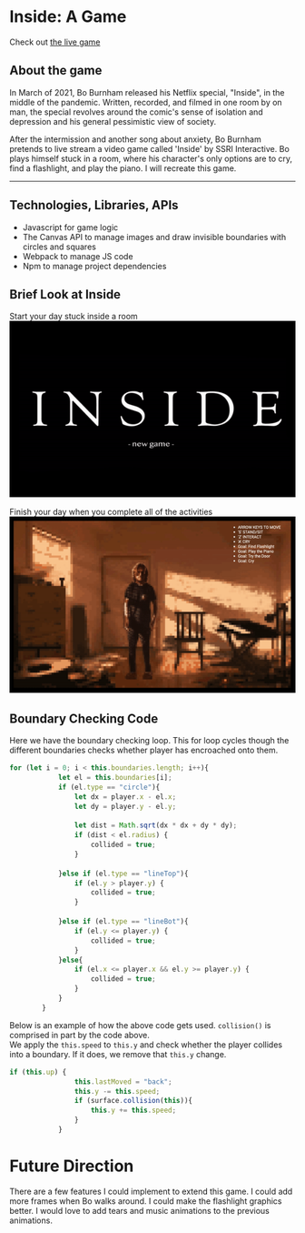 # Inside: A Game
Check out [the live game](http://mullaney.xyz/InsideAGame/)
## About the game
In March of 2021, Bo Burnham released his Netflix 
special, "Inside", in the middle of the pandemic. 
Written, recorded, and filmed in one room by on man, 
the special revolves around the comic's sense of isolation 
and depression and his general pessimistic view of society.

After the intermission and another song about anxiety,
Bo Burnham pretends to live stream a video game called 
'Inside' by SSRI Interactive. Bo plays himself stuck in
a room, where his character's only options are to cry,
find a flashlight, and play the piano. I will recreate
this game. 

---

## Technologies, Libraries, APIs
- Javascript for game logic
- The Canvas API to manage images and draw invisible boundaries with circles and squares
- Webpack to manage JS code
- Npm to manage project dependencies 

## Brief Look at Inside
Start your day stuck inside a room     
![Inside: A Game at a glance](/src/assets/ezgif-7-a4eaefffe1ab.gif)


Finish your day when you complete all of the activities    
![Inside: A Game at a glance](/src/assets/ezgif-6-9ee97d54bd88.gif)

## Boundary Checking Code
Here we have the boundary checking loop. This for loop cycles though the different boundaries checks whether player has encroached onto them.
```jsx
for (let i = 0; i < this.boundaries.length; i++){
            let el = this.boundaries[i];
            if (el.type == "circle"){
                let dx = player.x - el.x;
                let dy = player.y - el.y;
                
                let dist = Math.sqrt(dx * dx + dy * dy);
                if (dist < el.radius) {
                    collided = true;
                }

            }else if (el.type == "lineTop"){
                if (el.y > player.y) {
                    collided = true;
                }

            }else if (el.type == "lineBot"){
                if (el.y <= player.y) {
                    collided = true;
                }
            }else{
                if (el.x <= player.x && el.y >= player.y) {
                    collided = true;
                }
            }
        }
```
Below is an example of how the above code gets used. ```collision()``` is comprised in part by the code above.    
We apply the ```this.speed``` to ```this.y``` and check whether the player collides into a boundary. If it does, we remove that ```this.y``` change.
```jsx
if (this.up) {
                this.lastMoved = "back";
                this.y -= this.speed;
                if (surface.collision(this)){
                    this.y += this.speed;
                }
            }
```

# Future Direction
There are a few features I could implement to extend this game. I could add more frames when Bo walks around. I could make the flashlight graphics better. I would love to add tears and music animations to the previous animations. 
